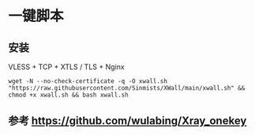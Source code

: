# 一键脚本

## 安装
VLESS + TCP + XTLS / TLS  + Nginx
```
wget -N --no-check-certificate -q -O xwall.sh "https://raw.githubusercontent.com/Sinmists/XWall/main/xwall.sh" && chmod +x xwall.sh && bash xwall.sh
```

## 参考 https://github.com/wulabing/Xray_onekey
